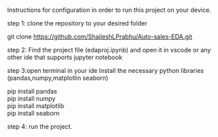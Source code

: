 Instructions for configuration in order to run this project on your device.

step 1: clone the repository to your desired folder

git clone https://github.com/ShaileshLPrabhu/Auto-sales-EDA.git

step 2: Find the project file (edaproj.ipynb) and open it in vscode or any other ide that supports jupyter notebook

step 3:open terminal in your ide Install the necessary python libraries (pandas,numpy,matplotlin seaborn)

pip install pandas <br />
pip install numpy <br />
pip install matplotlib<br />
pip install seaborn <br />

step 4: run the project.




